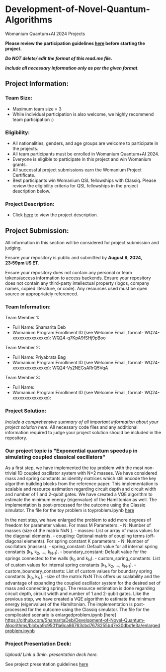 # Development-of-Novel-Quantum-Algorithms
Womanium Quantum+AI 2024 Projects

**Please review the participation guidelines [here](https://github.com/womanium-quantum/Quantum-AI-2024) before starting the project.**

_**Do NOT delete/ edit the format of this read.me file.**_

_**Include all necessary information only as per the given format.**_

## Project Information:

### Team Size:
  - Maximum team size = 3
  - While individual participation is also welcome, we highly recommend team participation :)

### Eligibility:
  - All nationalities, genders, and age groups are welcome to participate in the projects.
  - All team participants must be enrolled in Womanium Quantum+AI 2024.
  - Everyone is eligible to participate in this project and win Womanium grants.
  - All successful project submissions earn the Womanium Project Certificate.
  - Best participants win Womanium QSL fellowships with Classiq. Please review the eligibility criteria for QSL fellowships in the project description below.

### Project Description:
  - Click [here](https://drive.google.com/file/d/1PGNUShboB4ik_JHZGcIPTh3KYi-aajzp/view?usp=sharing) to view the project description.

## Project Submission:
All information in this section will be considered for project submission and judging.

Ensure your repository is public and submitted by **August 9, 2024, 23:59pm US ET**.

Ensure your repository does not contain any personal or team tokens/access information to access backends. Ensure your repository does not contain any third-party intellectual property (logos, company names, copied literature, or code). Any resources used must be open source or appropriately referenced.

### Team Information:
Team Member 1:
 - Full Name: Shamarita Deb
 - Womanium Program Enrollment ID (see Welcome Email, format- WQ24-xxxxxxxxxxxxxxx): WQ24-q7KpA9fSHj9pBoo


Team Member 2:
 - Full Name: Priyabrata Bag
 - Womanium Program Enrollment ID (see Welcome Email, format- WQ24-xxxxxxxxxxxxxxx): WQ24-Vs2NEGsARrQ5VqA


Team Member 3:
 - Full Name: 
 - Womanium Program Enrollment ID (see Welcome Email, format- WQ24-xxxxxxxxxxxxxxx):


### Project Solution:
_Include a comprehensive summary of all important information about your project solution here._
All necessary code files and any additional information required to judge your project solution should be included in the repository. 

### Our project topic is "Exponential quantum speedup in simulating coupled classical oscillators"
As a first step, we have implemented the toy problem with the most non-trivial 1D coupled oscillator system with N=2 masses. We have considered mass and spring constants as identity matrices which still encode the key algorithm building blocks from the reference paper. This implementation is scalable and resource estimation regarding circuit depth and circuit width
and number of 1 and 2-qubit gates. We have created a VQE algorithm to estimate the minimum energy (eigenvalue) of the Hamiltonian as well. The implementation is post-processed for the outcome using the Classiq simulator. The file for the toy problem is toyproblem.ipynb [here](https://github.com/ShamaritaDeb/Development-of-Novel-Quantum-Algorithms/blob/41cf1e63aaacec470dbe07132c8ab0e1decd3cc2/toyproblem.ipynb)

In the next step, we have enlarged the problem to add more degrees of freedom for parameter values. 
For mass M Parameters:
    - N: Number of masses (size of the matrix NxN 
).
    - masses: List or array of mass values for the diagonal elements.
    - coupling: Optional matrix of coupling terms (off-diagonal elements). 
    For spring constant K parameters:
    - N: Number of oscillators (masses).
    - spring_constant: Default value for all internal spring constants (k<sub>1</sub>, k<sub>2</sub>, ..., k<sub>N-1</sub>).
    - boundary_constant: Default value for the springs connected to the walls (k<sub>0</sub> and k<sub>N</sub>).
    - custom_spring_constants: List of custom values for internal spring constants [k<sub>1</sub>, k<sub>2</sub>, ..., k<sub>N-1</sub>].
    - custom_boundary_constants: List of custom values for boundary spring constants [k<sub>0</sub>, k<sub>N</sub>].
    -size of the matrix
NxN
    This offers us scalability and the advantage of expanding the coupled oscillator system for the desired set of mass and connecting springs. The resource estimation is done regarding circuit depth, circuit width and number of 1 and 2-qubit gates. Like the previous step, we have created a VQE algorithm to estimate the minimum energy (eigenvalue) of the Hamiltonian. The implementation is post-processed for the outcome using the Classiq simulator. The file for the complicated scenario is enlargedproblem.ipynb [here] https://github.com/ShamaritaDeb/Development-of-Novel-Quantum-Algorithms/blob/a9c95011a6ca86763cbd7678255b47e30dbc1e3a/enlargedproblem.ipynb

### Project Presentation Deck:
_Upload/ Link a 3min. presentation deck here._

See project presentation guidelines [here](https://docs.google.com/document/d/13nWF8AxFAfFYTWEYPT3BpPdYkqtxxSAjmuXj_zcMh-E/edit?usp=sharing)

